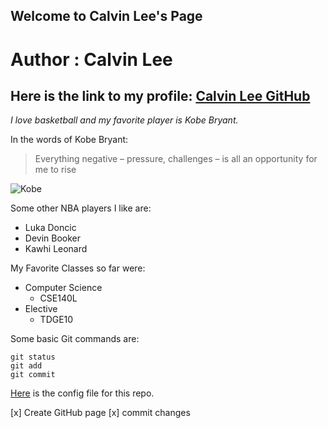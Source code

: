 ## Welcome to Calvin Lee's Page

# Author : Calvin Lee
## Here is the link to my profile: [Calvin Lee GitHub](https://github.com/calee0316)


*I love basketball and my favorite player is Kobe Bryant.*

In the words of Kobe Bryant: 

> Everything negative – pressure, challenges – is all an opportunity for me to rise

![Kobe](https://www.gannett-cdn.com/presto/2020/01/26/USAT/048dcaa6-9da8-422f-a57f-2af33fb7ef3e-sw01_reg_4_1202.JPG)

Some other NBA players I like are:
- Luka Doncic
- Devin Booker
- Kawhi Leonard

My Favorite Classes so far were: 
- Computer Science
  - CSE140L
- Elective
  - TDGE10
  

Some basic Git commands are:
```
git status
git add
git commit
```

[Here](./config.yml) is the config file for this repo. 

[x] Create GitHub page
[x] commit changes
